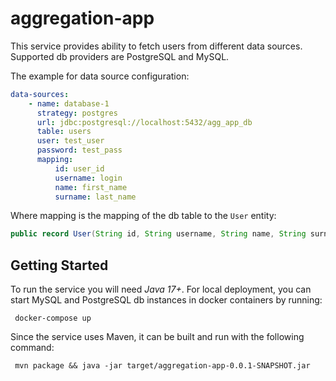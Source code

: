 # aggregation-app

This service provides ability to fetch users from different data sources. Supported db providers are 
PostgreSQL and MySQL. 

The example for data source configuration:

```yaml
data-sources:
    - name: database-1
      strategy: postgres
      url: jdbc:postgresql://localhost:5432/agg_app_db
      table: users
      user: test_user
      password: test_pass
      mapping:
          id: user_id
          username: login
          name: first_name
          surname: last_name
```

Where mapping is the mapping of the db table to the `User` entity:
```java
public record User(String id, String username, String name, String surname){}
```

## Getting Started

To run the service you will need _Java 17+_. For local deployment, you can start MySQL and PostgreSQL db instances in docker containers by running:

` docker-compose up`

Since the service uses Maven, it can be built and run with the following command:

` mvn package && java -jar target/aggregation-app-0.0.1-SNAPSHOT.jar`